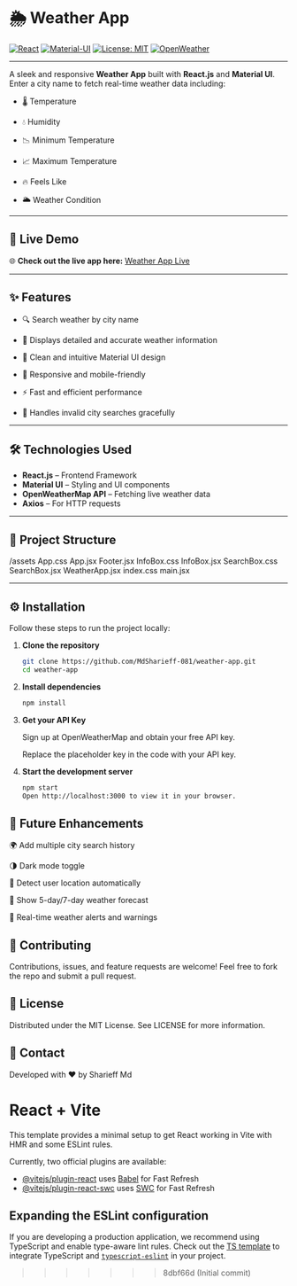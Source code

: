 # 🌦️ Weather App

[![React](https://img.shields.io/badge/Framework-React-blue?logo=react)](https://react.dev/)
[![Material-UI](https://img.shields.io/badge/UI-Material--UI-blueviolet?logo=mui)](https://mui.com/)
[![License: MIT](https://img.shields.io/badge/License-MIT-green.svg)](LICENSE)
[![OpenWeather](https://img.shields.io/badge/API-OpenWeatherMap-orange)](https://openweathermap.org/api)

---

A sleek and responsive **Weather App** built with **React.js** and **Material UI**.  
Enter a city name to fetch real-time weather data including:

- 🌡️ Temperature

- 💧 Humidity

- 📉 Minimum Temperature

- 📈 Maximum Temperature

- 🔥 Feels Like

- 🌥️ Weather Condition

---

## 🚀 Live Demo

🌐 **Check out the live app here:** [Weather App Live](https://weather-app-gamma-five-51.vercel.app/)  


---

## ✨ Features

- 🔍 Search weather by city name

- 🎯 Displays detailed and accurate weather information

- 🎨 Clean and intuitive Material UI design

- 📱 Responsive and mobile-friendly

- ⚡ Fast and efficient performance

- 🚫 Handles invalid city searches gracefully

---

## 🛠️ Technologies Used

- **React.js** – Frontend Framework
- **Material UI** – Styling and UI components
- **OpenWeatherMap API** – Fetching live weather data
- **Axios**  – For HTTP requests

---

## 📁 Project Structure

/assets
App.css
App.jsx
Footer.jsx
InfoBox.css
InfoBox.jsx
SearchBox.css
SearchBox.jsx
WeatherApp.jsx
index.css
main.jsx

---

## ⚙️ Installation

Follow these steps to run the project locally:

1. **Clone the repository**
   ```bash
   git clone https://github.com/MdSharieff-081/weather-app.git
   cd weather-app

2. **Install dependencies**
    ```bash
    npm install

3. **Get your API Key**

    Sign up at OpenWeatherMap and obtain your free API key.

    Replace the placeholder key in the code with your API key.

 4. **Start the development server**
    ```bash
    npm start
    Open http://localhost:3000 to view it in your browser.


## 🔮 Future Enhancements

🌍 Add multiple city search history

🌗 Dark mode toggle

📍 Detect user location automatically

📅 Show 5-day/7-day weather forecast

🔔 Real-time weather alerts and warnings


## 🤝 Contributing
Contributions, issues, and feature requests are welcome!
Feel free to fork the repo and submit a pull request.


## 📜 License
Distributed under the MIT License.
See LICENSE for more information.


## 💬 Contact
Developed with ❤️ by Sharieff Md



# React + Vite

This template provides a minimal setup to get React working in Vite with HMR and some ESLint rules.

Currently, two official plugins are available:

- [@vitejs/plugin-react](https://github.com/vitejs/vite-plugin-react/blob/main/packages/plugin-react/README.md) uses [Babel](https://babeljs.io/) for Fast Refresh
- [@vitejs/plugin-react-swc](https://github.com/vitejs/vite-plugin-react-swc) uses [SWC](https://swc.rs/) for Fast Refresh

## Expanding the ESLint configuration

If you are developing a production application, we recommend using TypeScript and enable type-aware lint rules. Check out the [TS template](https://github.com/vitejs/vite/tree/main/packages/create-vite/template-react-ts) to integrate TypeScript and [`typescript-eslint`](https://typescript-eslint.io) in your project.
>>>>>>> 8dbf66d (Initial commit)
